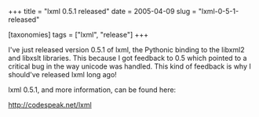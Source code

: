 +++
title = "lxml 0.5.1 released"
date = 2005-04-09
slug = "lxml-0-5-1-released"

[taxonomies]
tags = ["lxml", "release"]
+++

I've just released version 0.5.1 of lxml, the Pythonic binding to the
libxml2 and libxslt libraries. This because I got feedback to 0.5 which
pointed to a critical bug in the way unicode was handled. This kind of
feedback is why I should've released lxml long ago!

lxml 0.5.1, and more information, can be found here:

<http://codespeak.net/lxml>
